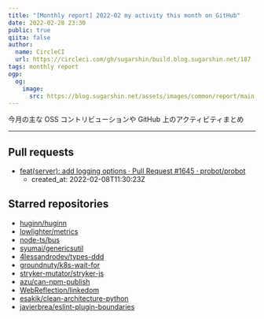 ```yaml
---
title: "[Monthly report] 2022-02 my activity this month on GitHub"
date: 2022-02-28 23:30
public: true
qiita: false
author:
  name: CircleCI
  url: https://circleci.com/gh/sugarshin/build.blog.sugarshin.net/187
tags: monthly report
ogp:
  og:
    image:
      src: https://blog.sugarshin.net/assets/images/common/report/main.png
---
```


今月の主な OSS コントリビューションや GitHub 上のアクティビティまとめ

***

## Pull requests

- [feat(server): add logging options · Pull Request #1645 · probot/probot](https://github.com/probot/probot/pull/1645)
  - created_at: 2022-02-08T11:30:23Z

## Starred repositories

- [huginn/huginn](https://github.com/huginn/huginn)
- [lowlighter/metrics](https://github.com/lowlighter/metrics)
- [node-ts/bus](https://github.com/node-ts/bus)
- [syumai/genericsutil](https://github.com/syumai/genericsutil)
- [4lessandrodev/types-ddd](https://github.com/4lessandrodev/types-ddd)
- [groundnuty/k8s-wait-for](https://github.com/groundnuty/k8s-wait-for)
- [stryker-mutator/stryker-js](https://github.com/stryker-mutator/stryker-js)
- [azu/can-npm-publish](https://github.com/azu/can-npm-publish)
- [WebReflection/linkedom](https://github.com/WebReflection/linkedom)
- [esakik/clean-architecture-python](https://github.com/esakik/clean-architecture-python)
- [javierbrea/eslint-plugin-boundaries](https://github.com/javierbrea/eslint-plugin-boundaries)
